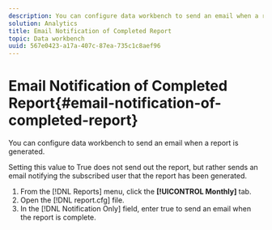 ```yaml
---
description: You can configure data workbench to send an email when a report is generated.
solution: Analytics
title: Email Notification of Completed Report
topic: Data workbench
uuid: 567e0423-a17a-407c-87ea-735c1c8aef96
---
```


# Email Notification of Completed Report{#email-notification-of-completed-report}

You can configure data workbench to send an email when a report is generated.

Setting this value to True does not send out the report, but rather sends an email notifying the subscribed user that the report has been generated. 

1. From the [!DNL Reports] menu, click the **[!UICONTROL Monthly]** tab.
1. Open the [!DNL report.cfg] file.
1. In the [!DNL Notification Only] field, enter true to send an email when the report is complete.
